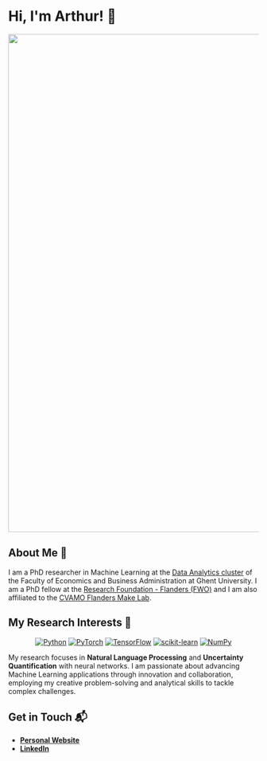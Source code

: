 # Hi, I'm Arthur! 👋

<p align="center">
<img src="https://github.com/arthur-thuy/arthur-thuy/assets/57416568/3424044a-a9b2-4259-9449-a814e1982c31" width="1000">
</p>

## About Me 🚀

I am a PhD researcher in Machine Learning at the [Data Analytics cluster](https://www.ugent.be/eb/mio/en/research/dataanalytics) of the Faculty of Economics and Business Administration at Ghent University. I am a PhD fellow at the [Research Foundation - Flanders (FWO)](https://www.fwo.be/en/the-fwo/profile/) and I am also affiliated to the [CVAMO Flanders Make Lab](https://ugent-cvamo.github.io/).

## My Research Interests 🧠

<!---
Need empty line around div elements for centering to work!
-->


<div align="center"> 
  
  <a href="">![Python](https://img.shields.io/badge/python-3670A0?style=for-the-badge&logo=python&logoColor=ffdd54)</a>
  <a href="">![PyTorch](https://img.shields.io/badge/PyTorch-%23EE4C2C.svg?style=for-the-badge&logo=PyTorch&logoColor=white)</a>
  <a href="">![TensorFlow](https://img.shields.io/badge/TensorFlow-%23FF6F00.svg?style=for-the-badge&logo=TensorFlow&logoColor=white)</a>
  <a href="">![scikit-learn](https://img.shields.io/badge/scikit--learn-%23F7931E.svg?style=for-the-badge&logo=scikit-learn&logoColor=white)</a>
  <a href="">![NumPy](https://img.shields.io/badge/numpy-%23013243.svg?style=for-the-badge&logo=numpy&logoColor=white)</a>
  
</div>

My research focuses in **Natural Language Processing** and **Uncertainty Quantification** with neural networks. I am passionate about advancing Machine Learning applications through innovation and collaboration, employing my creative problem-solving and analytical skills to tackle complex challenges.

## Get in Touch 📬

- **[Personal Website](https://arthurthuy.com/)**
- **[LinkedIn](https://www.linkedin.com/in/arthur-thuy/)**
